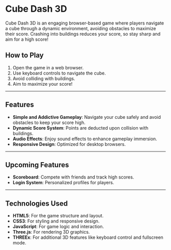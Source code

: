 # Cube Dash 3D

Cube Dash 3D is an engaging browser-based game where players navigate a cube through a dynamic environment, avoiding obstacles to maximize their score. Crashing into buildings reduces your score, so stay sharp and aim for a high score!

## How to Play

1. Open the game in a web browser.
2. Use keyboard controls to navigate the cube.
3. Avoid colliding with buildings.
4. Aim to maximize your score!

---

## Features

- **Simple and Addictive Gameplay**: Navigate your cube safely and avoid obstacles to keep your score high.
- **Dynamic Score System**: Points are deducted upon collision with buildings.
- **Audio Effects**: Enjoy sound effects to enhance gameplay immersion.
- **Responsive Design**: Optimized for desktop browsers.

---


## Upcoming Features

- **Scoreboard**: Compete with friends and track high scores.
- **Login System**: Personalized profiles for players.

---

## Technologies Used

- **HTML5**: For the game structure and layout.
- **CSS3**: For styling and responsive design.
- **JavaScript**: For game logic and interaction.
- **Three.js**: For rendering 3D graphics.
- **THREEx**: For additional 3D features like keyboard control and fullscreen mode.





